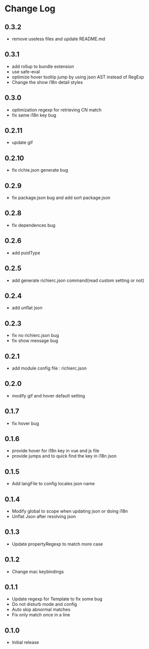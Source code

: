 # Change Log
## 0.3.2
- remove useless files and update README.md

## 0.3.1
- add rollup to bundle extension
- use safe-eval
- optimize hover tooltip jump by using json AST instead of RegExp
- Change the show i18n detail styles

## 0.3.0
- optimization regexp for retrieving CN match
- fix same i18n key bug

## 0.2.11
- update gif

## 0.2.10
-  fix richie.json generate bug

## 0.2.9
-  fix package.json bug and add  sort package.json

## 0.2.8
- fix dependences bug

## 0.2.6
- add puidType

## 0.2.5
- add generate richierc.json command(read custom setting or not)

## 0.2.4
- add unflat json

## 0.2.3
- fix no richierc.json bug
- fix show message bug

## 0.2.1
- add module config file : richierc.json

## 0.2.0
- modify gif and hover default setting

## 0.1.7
- fix hover bug

## 0.1.6
- provide hover for i18n key in vue and js file
- provide jumps and to quick find the key in i18n json

## 0.1.5
- Add langFile to config locales json name

## 0.1.4
- Modify global to scope when updating json or doing i18n
- Unflat Json after resolving json

## 0.1.3
- Update propertyRegexp to match more case


## 0.1.2
- Change mac keybindings

## 0.1.1
- Update regexp for Template to fix some bug
- Do not disturb mode and config
- Auto skip abnormal matches
- Fix only match once in a line

## 0.1.0
- Initial release
